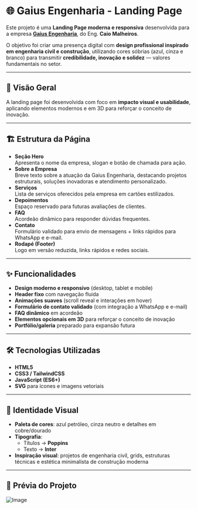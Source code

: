 # 🌐 Gaius Engenharia - Landing Page

Este projeto é uma **Landing Page moderna e responsiva** desenvolvida para a empresa **[Gaius Engenharia](https://www.instagram.com/gaius_engenharia/)**, do Eng. **Caio Malheiros**.  

O objetivo foi criar uma presença digital com **design profissional inspirado em engenharia civil e construção**, utilizando cores sóbrias (azul, cinza e branco) para transmitir **credibilidade, inovação e solidez** — valores fundamentais no setor.

---

## 📖 Visão Geral
A landing page foi desenvolvida com foco em **impacto visual e usabilidade**, aplicando elementos modernos e em 3D para reforçar o conceito de inovação.  

---

## 🏗️ Estrutura da Página
- **Seção Hero**  
  Apresenta o nome da empresa, slogan e botão de chamada para ação.  
- **Sobre a Empresa**  
  Breve texto sobre a atuação da Gaius Engenharia, destacando projetos estruturais, soluções inovadoras e atendimento personalizado.  
- **Serviços**  
  Lista de serviços oferecidos pela empresa em cartões estilizados.  
- **Depoimentos**  
  Espaço reservado para futuras avaliações de clientes.  
- **FAQ**  
  Acordeão dinâmico para responder dúvidas frequentes.  
- **Contato**  
  Formulário validado para envio de mensagens + links rápidos para WhatsApp e e-mail.  
- **Rodapé (Footer)**  
  Logo em versão reduzida, links rápidos e redes sociais.  

---

## ✨ Funcionalidades
- **Design moderno e responsivo** (desktop, tablet e mobile)  
- **Header fixo** com navegação fluida  
- **Animações suaves** (scroll reveal e interações em hover)  
- **Formulário de contato validado** (com integração a WhatsApp e e-mail)  
- **FAQ dinâmico** em acordeão  
- **Elementos opcionais em 3D** para reforçar o conceito de inovação  
- **Portfólio/galeria** preparado para expansão futura  

---

## 🛠️ Tecnologias Utilizadas
- **HTML5**  
- **CSS3 / TailwindCSS**  
- **JavaScript (ES6+)**  
- **SVG** para ícones e imagens vetoriais  

---

## 🎨 Identidade Visual
- **Paleta de cores**: azul petróleo, cinza neutro e detalhes em cobre/dourado  
- **Tipografia**:  
  - Títulos → **Poppins**  
  - Texto → **Inter**  
- **Inspiração visual**: projetos de engenharia civil, grids, estruturas técnicas e estética minimalista de construção moderna  

---

## 📸 Prévia do Projeto
![Image](https://github.com/user-attachments/assets/6dc7c75d-0fe1-4c0d-8bd9-f882af00cefd)

